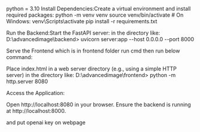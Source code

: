 python = 3.10
Install Dependencies:Create a virtual environment and install required packages:
python -m venv venv
source venv/bin/activate  # On Windows: venv\Scripts\activate
pip install -r requirements.txt

Run the Backend:Start the FastAPI server:
in the directory like:
D:\advancedimage\backend>
uvicorn server:app --host 0.0.0.0 --port 8000


Serve the Frontend which is in frontend folder run cmd then run below command:

Place index.html in a web server directory (e.g., using a simple HTTP server) in the directory like:
D:\advancedimage\frontend>
python -m http.server 8080


Access the Application:

Open http://localhost:8080 in your browser.
Ensure the backend is running at http://localhost:8000.

and put openai key on webpage
